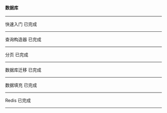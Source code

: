  #### 数据库

  ----
  
 快速入门 已完成 
 
  ---
  
 查询构造器 已完成
 
 ---
 
 分页 已完成
 
 ---
 
 数据库迁移 已完成
 
 ---
 
 数据填充 已完成
 
 ---
 
 Redis 已完成
 
 ---